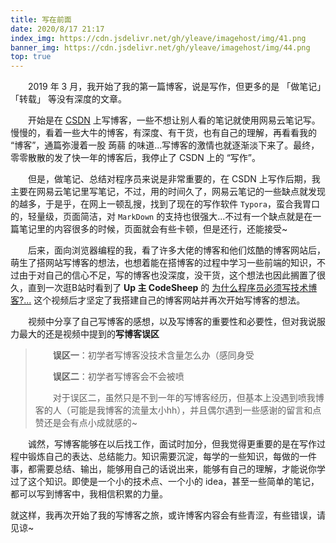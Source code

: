 ```yaml
---
title: 写在前面
date: 2020/8/17 21:17
index_img: https://cdn.jsdelivr.net/gh/yleave/imagehost/img/41.png
banner_img: https://cdn.jsdelivr.net/gh/yleave/imagehost/img/44.png
top: true
---
```


&emsp;&emsp;2019 年 3 月，我开始了我的第一篇博客，说是写作，但更多的是 「做笔记」「转载」 等没有深度的文章。

&emsp;&emsp;开始是在 [CSDN](https://blog.csdn.net/qq_38701868) 上写博客，一些不想让别人看的笔记就使用网易云笔记写。慢慢的，看着一些大牛的博客，有深度、有干货，也有自己的理解，再看看我的 “博客”，通篇弥漫着一股 蒟蒻 的味道...写博客的激情也就逐渐淡下来了。最终，零零散散的发了快一年的博客后，我停止了 CSDN 上的 “写作”。

&emsp;&emsp;但是，做笔记、总结对程序员来说是非常重要的，在 CSDN 上写作后期，我主要在网易云笔记里写笔记，不过，用的时间久了，网易云笔记的一些缺点就发现的越多，于是乎，在网上一顿乱搜，找到了现在的写作软件 `Typora`，蛮合我胃口的，轻量级，页面简洁，对 `MarkDown` 的支持也很强大...不过有一个缺点就是在一篇笔记里的内容很多的时候，页面就会有些卡顿，但是还行，还能接受~


&emsp;&emsp;后来，面向浏览器编程的我，看了许多大佬的博客和他们炫酷的博客网站后，萌生了搭网站写博客的想法，也想着能在搭博客的过程中学习一些前端的知识，不过由于对自己的信心不足，写的博客也没深度，没干货，这个想法也因此搁置了很久，直到一次逛B站时看到了 **Up 主 CodeSheep**  的 [为什么程序员必须写技术博客?...](https://www.bilibili.com/video/BV1Px411d74c) 这个视频后才坚定了我搭建自己的博客网站并再次开始写博客的想法。

&emsp;&emsp;视频中分享了自己写博客的感想，以及写博客的重要性和必要性，但对我说服力最大的还是视频中提到的**写博客误区** 

> &emsp;&emsp;**误区一**：初学者写博客没技术含量怎么办（感同身受
>
> &emsp;&emsp;**误区二**：初学者写博客会不会被喷   
>
> ​&emsp;&emsp;对于误区二，虽然只是不到一年的写博客经历，但基本上没遇到喷我博客的人（可能是我博客的流量太小hh），并且偶尔遇到一些感谢的留言和点赞还是会有点小成就感的~




&emsp;&emsp;诚然，写博客能够在以后找工作，面试时加分，但我觉得更重要的是在写作过程中锻炼自己的表达、总结能力。知识需要沉淀，每学的一些知识，每做的一件事，都需要总结、输出，能够用自己的话说出来，能够有自己的理解，才能说你学过了这个知识。即使是一个小的技术点、一个小的 idea，甚至一些简单的笔记，都可以写到博客中，我相信积累的力量。



就这样，我再次开始了我的写博客之旅，或许博客内容会有些青涩，有些错误，请见谅~